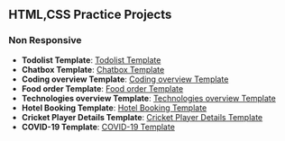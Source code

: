## HTML,CSS Practice Projects

### Non Responsive
- **Todolist Template**: [Todolist Template](https://todolist-template-u4bt.vercel.app/)
- **Chatbox Template**: [Chatbox Template](https://chatting-page-template.vercel.app/)
- **Coding overview Template**: [Coding overview Template](https://coding-overview-templates.vercel.app/)
- **Food order Template**: [Food order Template](https://food-order-template.vercel.app/)
- **Technologies overview Template**: [Technologies overview Template](https://technologies-overview-template.vercel.app/)
- **Hotel Booking Template**: [Hotel Booking Template](https://hotel-booking-template.vercel.app/)
- **Cricket Player Details Template**: [Cricket Player Details Template](https://cricket-page-one.vercel.app/)
- **COVID-19 Template**: [COVID-19 Template](https://covid19-template-nu.vercel.app/)

